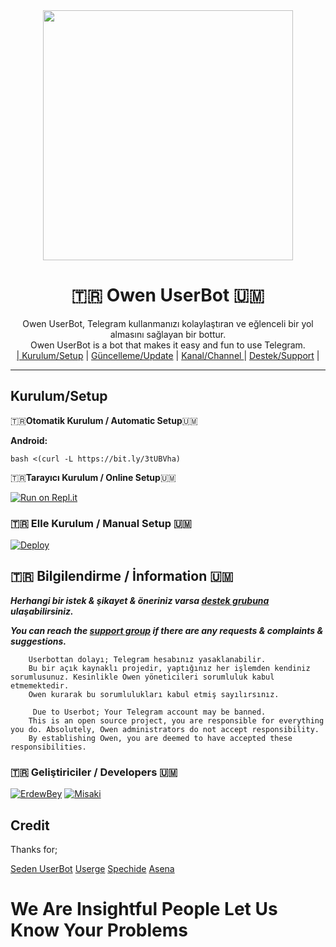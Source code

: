 
<div align="center">
  <img src="https://i.hizliresim.com/rlogmsn.jpg" width="400" height="400">
  <h1>🇹🇷 Owen UserBot 🇺🇲</h1>
</div>
<p align="center">
    Owen UserBot, Telegram kullanmanızı kolaylaştıran ve eğlenceli bir yol almasını sağlayan bir bottur. <br>
    Owen UserBot is a bot that makes it easy and fun to use Telegram.
    <br>
        <a href="https://github.com/erdewbey/OwenUserBot/blob/master/README.md#kurulum/setup">| Kurulum/Setup</a> |
        <a href="https://github.com/erdewbey/OwenUserBot/wiki/G%C3%BCncelleme">Güncelleme/Update</a> |
        <a href="https://t.me/OwenUserBot">Kanal/Channel </a> |
        <a href="https://t.me/OwenSupport">Destek/Support</a> |
    <br>
</p>

----
## Kurulum/Setup
 🇹🇷**Otomatik Kurulum / Automatic Setup**🇺🇲

**Android:** 

`bash <(curl -L https://bit.ly/3tUBVha)`

🇹🇷**Tarayıcı Kurulum / Online Setup**🇺🇲

[![Run on Repl.it](https://repl.it/badge/github/erdewbey/oweninstaller)](https://repl.it/@erdewbey/oweninstaller)

### 🇹🇷 Elle Kurulum / Manual Setup 🇺🇲

[![Deploy](https://www.herokucdn.com/deploy/button.svg)](https://heroku.com/deploy?template=https://github.com/Emin-ahmedoff/QalaktikaUserBot)

## 🇹🇷 Bilgilendirme / İnformation 🇺🇲
***Herhangi bir istek & şikayet & öneriniz varsa [destek grubuna](https://t.me/OwenSupport) ulaşabilirsiniz.***

***You can reach the [support group](https://t.me/OwenSupport) if there are any requests & complaints & suggestions.***
```
    Userbottan dolayı; Telegram hesabınız yasaklanabilir.
    Bu bir açık kaynaklı projedir, yaptığınız her işlemden kendiniz sorumlusunuz. Kesinlikle Owen yöneticileri sorumluluk kabul etmemektedir.
    Owen kurarak bu sorumlulukları kabul etmiş sayılırsınız.
```

```
     Due to Userbot; Your Telegram account may be banned.
    This is an open source project, you are responsible for everything you do. Absolutely, Owen administrators do not accept responsibility.
    By establishing Owen, you are deemed to have accepted these responsibilities.
```

### 🇹🇷 Geliştiriciler / Developers 🇺🇲
  [![ErdewBey](https://github.com/erdewbey.png?size=100)](https://github.com/erdewbey)
 [![Misaki](https://github.com/ber4tbey.png?size=100)](https://github.com/ber4tbey)

## Credit
Thanks for;

[Seden UserBot](https://github.com/TeamDerUntergang/Telegram-UserBot)
[Userge](https://github.com/UsergeTeam/Userge)
[Spechide](https://github.com/Spechide)
[Asena](https://github.com/yusufusta/asenauserbot)

# We Are Insightful People Let Us Know Your Problems



